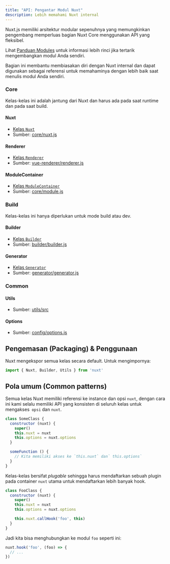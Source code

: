 ```yaml
---
title: "API: Pengantar Modul Nuxt"
description: Lebih memahami Nuxt internal
---
```


Nuxt.js memiliki arsitektur modular sepenuhnya yang memungkinkan pengembang memperluas bagian Nuxt Core menggunakan API yang fleksibel.

Lihat [Panduan Modules](/guide/modules) untuk informasi lebih rinci jika tertarik mengembangkan modul Anda sendiri.

Bagian ini membantu membiasakan diri dengan Nuxt internal dan dapat digunakan sebagai referensi untuk memahaminya dengan lebih baik saat menulis modul Anda sendiri.

### Core

Kelas-kelas ini adalah jantung dari Nuxt dan harus ada pada saat runtime dan pada saat build.

#### Nuxt

- [Kelas `Nuxt`](/api/internals-nuxt)
- Sumber: [core/nuxt.js](https://github.com/nuxt/nuxt.js/blob/dev/packages/core/src/nuxt.js)

#### Renderer

- [Kelas `Renderer`](/api/internals-renderer)
- Sumber: [vue-renderer/renderer.js](https://github.com/nuxt/nuxt.js/blob/dev/packages/vue-renderer/src/renderer.js)

#### ModuleContainer

- [Kelas `ModuleContainer`](/api/internals-module-container)
- Sumber: [core/module.js](https://github.com/nuxt/nuxt.js/blob/dev/packages/core/src/module.js)

### Build

Kelas-kelas ini hanya diperlukan untuk mode build atau dev.

#### Builder

- [Kelas `Builder`](/api/internals-builder)
- Sumber: [builder/builder.js](https://github.com/nuxt/nuxt.js/blob/dev/packages/builder/src/builder.js)

#### Generator

- [Kelas `Generator`](/api/internals-generator)
- Sumber: [generator/generator.js](https://github.com/nuxt/nuxt.js/blob/dev/packages/generator/src/generator.js)

### Common

#### Utils

- Sumber: [utils/src](https://github.com/nuxt/nuxt.js/blob/dev/packages/utils/src)

#### Options

- Sumber: [config/options.js](https://github.com/nuxt/nuxt.js/blob/dev/packages/config/src/options.js)

## Pengemasan (Packaging) & Penggunaan

Nuxt mengekspor semua kelas secara default. Untuk mengimpornya:

```js
import { Nuxt, Builder, Utils } from 'nuxt'
```

## Pola umum (Common patterns)

Semua kelas Nuxt memiliki referensi ke instance dan opsi `nuxt`, dengan cara ini kami selalu memiliki API yang konsisten di seluruh kelas untuk mengakses` opsi` dan `nuxt`.

```js
class SomeClass {
  constructor (nuxt) {
    super()
    this.nuxt = nuxt
    this.options = nuxt.options
  }

  someFunction () {
    // Kita memiliki akses ke `this.nuxt` dan` this.options`
  }
}
```

Kelas-kelas bersifat *plugable* sehingga harus mendaftarkan sebuah plugin pada container `nuxt` utama untuk mendaftarkan lebih banyak hook.

```js
class FooClass {
  constructor (nuxt) {
    super()
    this.nuxt = nuxt
    this.options = nuxt.options

    this.nuxt.callHook('foo', this)
  }
}
```

Jadi kita bisa menghubungkan ke modul `foo` seperti ini:

```js
nuxt.hook('foo', (foo) => {
  // ...
})
```
